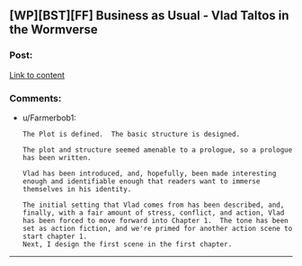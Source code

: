 ## [WP][BST][FF] Business as Usual - Vlad Taltos in the Wormverse

### Post:

[Link to content](http://forums.sufficientvelocity.com/threads/planning-business-as-usual-vlad-taltos-x-worm-post-golden-morning.19061/)

### Comments:

- u/Farmerbob1:
  ```
  The Plot is defined.  The basic structure is designed.

  The plot and structure seemed amenable to a prologue, so a prologue has been written.

  Vlad has been introduced, and, hopefully, been made interesting enough and identifiable enough that readers want to immerse themselves in his identity.

  The initial setting that Vlad comes from has been described, and, finally, with a fair amount of stress, conflict, and action, Vlad has been forced to move forward into Chapter 1.  The tone has been set as action fiction, and we're primed for another action scene to start chapter 1.
  Next, I design the first scene in the first chapter.
  ```

---

